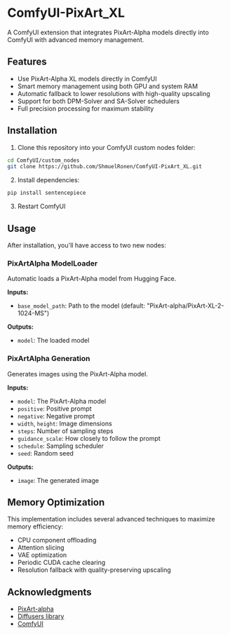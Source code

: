 # ComfyUI-PixArt_XL

A ComfyUI extension that integrates PixArt-Alpha models directly into ComfyUI with advanced memory management.

## Features

- Use PixArt-Alpha XL models directly in ComfyUI
- Smart memory management using both GPU and system RAM
- Automatic fallback to lower resolutions with high-quality upscaling
- Support for both DPM-Solver and SA-Solver schedulers
- Full precision processing for maximum stability

## Installation

1. Clone this repository into your ComfyUI custom nodes folder:
```bash
cd ComfyUI/custom_nodes
git clone https://github.com/ShmuelRonen/ComfyUI-PixArt_XL.git
```

2. Install dependencies:
```bash
pip install sentencepiece
```

3. Restart ComfyUI

## Usage

After installation, you'll have access to two new nodes:

### PixArtAlpha ModelLoader

Automatic loads a PixArt-Alpha model from Hugging Face.

**Inputs:**
- `base_model_path`: Path to the model (default: "PixArt-alpha/PixArt-XL-2-1024-MS")

**Outputs:**
- `model`: The loaded model

### PixArtAlpha Generation

Generates images using the PixArt-Alpha model.

**Inputs:**
- `model`: The PixArt-Alpha model
- `positive`: Positive prompt
- `negative`: Negative prompt
- `width`, `height`: Image dimensions
- `steps`: Number of sampling steps
- `guidance_scale`: How closely to follow the prompt
- `schedule`: Sampling scheduler
- `seed`: Random seed

**Outputs:**
- `image`: The generated image

## Memory Optimization

This implementation includes several advanced techniques to maximize memory efficiency:
- CPU component offloading
- Attention slicing
- VAE optimization
- Periodic CUDA cache clearing
- Resolution fallback with quality-preserving upscaling

## Acknowledgments

- [PixArt-alpha](https://github.com/PixArt-alpha/PixArt-alpha)
- [Diffusers library](https://github.com/huggingface/diffusers)
- [ComfyUI](https://github.com/comfyanonymous/ComfyUI)
